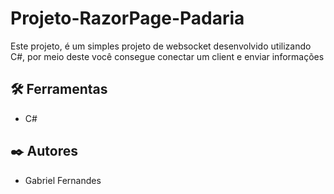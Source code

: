 # Projeto-RazorPage-Padaria

Este projeto, é um simples projeto de websocket desenvolvido utilizando C#, por meio deste você consegue conectar um client e enviar informações


## 🛠️ Ferramentas

* C#

## ✒️ Autores

* Gabriel Fernandes

